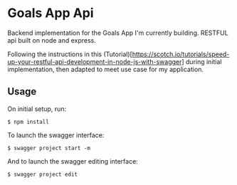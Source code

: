 # Goals App Api

Backend implementation for the Goals App I'm currently building. RESTFUL api built on node and express.  

Following the instructions in this (Tutorial)[https://scotch.io/tutorials/speed-up-your-restful-api-development-in-node-js-with-swagger] during initial implementation, then adapted to meet use case for my application.

## Usage 

On initial setup, run: 

```
$ npm install
```

To launch the swagger interface: 

```
$ swagger project start -m
```

And to launch the swagger editing interface: 

```
$ swagger project edit
```
